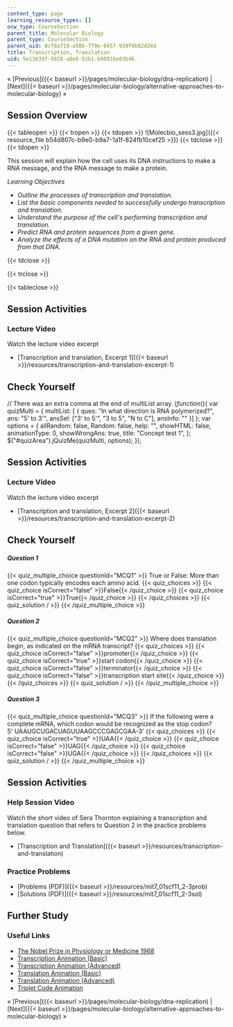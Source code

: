 ```yaml
---
content_type: page
learning_resource_types: []
ocw_type: CourseSection
parent_title: Molecular Biology
parent_type: CourseSection
parent_uid: 0cf8a719-a58b-7f0e-6457-939f9b82d24d
title: Transcription, Translation
uid: 5e1363df-9828-a8e6-52b1-b90916e83b46
---
```


« [Previous]({{< baseurl >}}/pages/molecular-biology/dna-replication) | [Next]({{< baseurl >}}/pages/molecular-biology/alternative-approaches-to-molecular-biology) »

Session Overview
----------------

{{< tableopen >}}
{{< tropen >}}
{{< tdopen >}}
![Molecbio_sess3.jpg]({{< resource_file b54d807c-b9e0-b9a7-1a1f-824fb10cef25 >}})
{{< tdclose >}}
{{< tdopen >}}


This session will explain how the cell uses its DNA instructions to make a RNA message, and the RNA message to make a protein.

_Learning Objectives_

*   _Outline the processes of transcription and translation._
*   _List the basic components needed to successfully undergo transcription and translation._
*   _Understand the purpose of the cell's performing transcription and translation._
*   _Predict RNA and protein sequences from a given gene._
*   _Analyze the effects of a DNA mutation on the RNA and protein produced from that DNA._


{{< tdclose >}}

{{< trclose >}}

{{< tableclose >}}

Session Activities
------------------

### Lecture Video

Watch the lecture video excerpt

*   [Transcription and translation, Excerpt 1]({{< baseurl >}}/resources/transcription-and-translation-excerpt-1)

Check Yourself
--------------

// There was an extra comma at the end of multiList array. $( function($){ var quizMulti = { multiList: \[ { ques: "In what direction is RNA polymerized?", ans: "5' to 3'", ansSel: \["3' to 5'", "3 to 5", "N to C"\], ansInfo: "" }\] }; var options = { allRandom: false, Random: false, help: "", showHTML: false, animationType: 0, showWrongAns: true, title: "Concept test 1", }; $("#quizArea").jQuizMe(quizMulti, options); });

Session Activities
------------------

### Lecture Video

Watch the lecture video excerpt

*   [Transcription and translation, Excerpt 2]({{< baseurl >}}/resources/transcription-and-translation-excerpt-2)

Check Yourself
--------------

##### Question 1
 {{< quiz_multiple_choice questionId="MCQ1" >}} True or False: More than one codon typically encodes each amino acid. {{< quiz_choices >}} {{< quiz_choice isCorrect="false" >}}False{{< /quiz_choice >}} {{< quiz_choice isCorrect="true" >}}True{{< /quiz_choice >}} {{< /quiz_choices >}} {{< quiz_solution / >}} {{< /quiz_multiple_choice >}}
##### Question 2
 {{< quiz_multiple_choice questionId="MCQ2" >}} Where does translation begin, as indicated on the mRNA transcript? {{< quiz_choices >}} {{< quiz_choice isCorrect="false" >}}promoter{{< /quiz_choice >}} {{< quiz_choice isCorrect="true" >}}start codon{{< /quiz_choice >}} {{< quiz_choice isCorrect="false" >}}terminator{{< /quiz_choice >}} {{< quiz_choice isCorrect="false" >}}transcription start site{{< /quiz_choice >}} {{< /quiz_choices >}} {{< quiz_solution / >}} {{< /quiz_multiple_choice >}}
##### Question 3
 {{< quiz_multiple_choice questionId="MCQ3" >}} If the following were a complete mRNA, which codon would be recognized as the stop codon? <br />5' UAAUGCUGACUAGUUAAGCCCGAGCGAA-3' {{< quiz_choices >}} {{< quiz_choice isCorrect="true" >}}UAA{{< /quiz_choice >}} {{< quiz_choice isCorrect="false" >}}UAG{{< /quiz_choice >}} {{< quiz_choice isCorrect="false" >}}UGA{{< /quiz_choice >}} {{< /quiz_choices >}} {{< quiz_solution / >}} {{< /quiz_multiple_choice >}}

Session Activities
------------------

### Help Session Video

Watch the short video of Sera Thornton explaining a transcription and translation question that refers to Question 2 in the practice problems below.

*   [Transcription and Translation]({{< baseurl >}}/resources/transcription-and-translation)

### Practice Problems

*   [Problems (PDF)]({{< baseurl >}}/resources/mit7_01scf11_2-3prob)
*   [Solutions (PDF)]({{< baseurl >}}/resources/mit7_01scf11_2-3sol)

Further Study
-------------

### Useful Links

*   [The Nobel Prize in Physiology or Medicine 1968](http://www.nobelprize.org/nobel_prizes/medicine/laureates/1968/index.html)
*   [Transcription Animation (Basic)](http://www.dnalc.org/resources/3d/12-transcription-basic.html)
*   [Transcription Animation (Advanced)](http://www.dnalc.org/resources/3d/13-transcription-advanced.html)
*   [Translation Animation (Basic)](http://www.dnalc.org/resources/3d/15-translation-basic.html)
*   [Translation Animation (Advanced)](http://www.dnalc.org/resources/3d/16-translation-advanced.html)
*   [Triplet Code Animation](http://www.dnalc.org/resources/3d/10-triplet-code.html)

« [Previous]({{< baseurl >}}/pages/molecular-biology/dna-replication) | [Next]({{< baseurl >}}/pages/molecular-biology/alternative-approaches-to-molecular-biology) »
